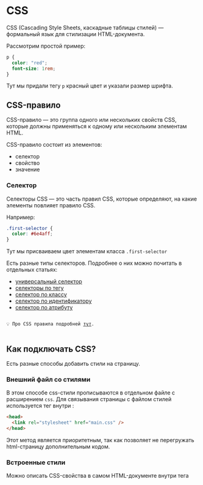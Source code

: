 # CSS

CSS (Cascading Style Sheets, каскадные таблицы стилей) — формальный язык для стилизации HTML-документа.

Рассмотрим простой пример:

```css
p {
  color: "red";
  font-size: 1rem;
}
```

Тут мы придали тегу `p` красный цвет и указали размер шрифта.

## CSS-правило

CSS-правило — это группа одного или нескольких свойств CSS, которые должны применяться к одному или нескольким элементам HTML.

CSS-правило состоит из элементов:

- селектор
- свойство
- значение

### Селектор

Селекторы CSS — это часть правил CSS, которые определяют, на какие элементы повлияет правило CSS.

Например:

```css
.first-selector {
  color: #6e4aff;
}
```

Тут мы присваиваем цвет элементам класса `.first-selector`

Есть разные типы селекторов. Подробнее о них можно почитать в отдельных статьях:

- [универсальный селектор](https://doka.guide/css/universal-selector/)
- [селекторы по тегу](https://doka.guide/css/tag-selector/)
- [селектор по классу](https://doka.guide/css/class-selector/)
- [селектор по идентификатору](https://doka.guide/css/id-selector/)
- [селектор по атрибуту](https://doka.guide/css/attribute-selector/)

<pre>
<code>
💡 Про СSS правила подробней <a href="https://doka.guide/css/css-rule/">тут</a>.
</code>
</pre>

## Как подключать CSS?

Есть разные способы добавить стили на страницу.

### Внешний файл со стилями

В этом способе css-стили прописываются в отдельном файле с расширением `css`. Для связывания страницы с файлом стилей используется тег <link> внутри <head>:

```html
<head>
  <link rel="stylesheet" href="main.css" />
</head>
```

Этот метод является приоритетным, так как позволяет не перегружать html-страницу дополнительным кодом.

### Встроенные стили

Можно описать CSS-свойства в самом HTML-документе внутри тега <style> в шапке страницы:

```html
<head>
  <style>
    h1 {
      color: tomato;
    }

    p {
      font-size: 24px;
    }
  </style>
</head>
```

### Inline-стили

Добавить стили внутри html-элемента можно при помощи атрибута `style`.

```html
<h1 style="сolor: yellow; margin: 10px 20px">Заголовок</h1>
<p style="text-align: right; font-size: 12px">Текст</p>
```

<pre>
<code>
💡 Про подключение стилей можно почитать тут  <a href="https://doka.guide/css/adding-styles/">тут</a>.
</code>
</pre>

Также следует почитать:

- Про блочную модель https://doka.guide/css/box-model/
- Гайд по flexbox https://doka.guide/css/flexbox-guide/
- Гайд по grid https://doka.guide/css/grid-guide/

[Следующий урок](../dom/)
